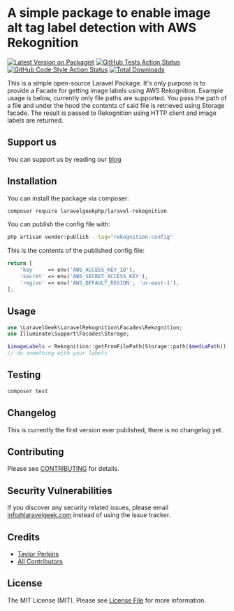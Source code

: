 # A simple package to enable image alt tag label detection with AWS Rekognition

[![Latest Version on Packagist](https://img.shields.io/packagist/v/laravelgeekphp/laravel-rekognition.svg?style=flat-square)](https://packagist.org/packages/laravelgeekphp/laravel-rekognition)
[![GitHub Tests Action Status](https://img.shields.io/github/workflow/status/laravelgeekphp/laravel-rekognition/run-tests?label=tests)](https://github.com/laravelgeekphp/laravel-rekognition/actions?query=workflow%3Arun-tests+branch%3Amain)
[![GitHub Code Style Action Status](https://img.shields.io/github/workflow/status/laravelgeekphp/laravel-rekognition/Fix%20PHP%20code%20style%20issues?label=code%20style)](https://github.com/laravelgeekphp/laravel-rekognition/actions?query=workflow%3A"Fix+PHP+code+style+issues"+branch%3Amain)
[![Total Downloads](https://img.shields.io/packagist/dt/laravelgeekphp/laravel-rekognition.svg?style=flat-square)](https://packagist.org/packages/laravelgeekphp/laravel-rekognition)

This is a simple open-source Laravel Package. It's only purpose is to provide a Facade for getting image labels using AWS Rekognition.
Example usage is below, currently only file paths are supported. You pass the path of a file and under the hood the contents of said
file is retrieved using Storage facade. The result is passed to Rekognition using HTTP client and image labels are returned.
## Support us

You can support us by reading our [blog](https://laravelgeek.com)

## Installation

You can install the package via composer:

```bash
composer require laravelgeekphp/laravel-rekognition
```

You can publish the config file with:

```bash
php artisan vendor:publish --tag="rekognition-config"
```

This is the contents of the published config file:

```php
return [
    'key'    => env('AWS_ACCESS_KEY_ID'),
    'secret' => env('AWS_SECRET_ACCESS_KEY'),
    'region' => env('AWS_DEFAULT_REGION', 'us-east-1'),
];
```

## Usage

```php
use \LaravelGeek\LaravelRekognition\Facades\Rekognition;
use Illuminate\Support\Facades\Storage;

$imageLabels = Rekognition::getFromFilePath(Storage::path($mediaPath));
// do something with your labels
```

## Testing

```bash
composer test
```

## Changelog

This is currently the first version ever published, there is no changelog yet.

## Contributing

Please see [CONTRIBUTING](CONTRIBUTING.md) for details.

## Security Vulnerabilities

If you discover any security related issues, please email info@laravelgeek.com instead of using the issue tracker.

## Credits

- [Taylor Perkins](https://github.com/jtperkins)
- [All Contributors](../../contributors)

## License

The MIT License (MIT). Please see [License File](LICENSE.md) for more information.
